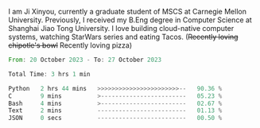 I am Ji Xinyou, currently a graduate student of MSCS at Carnegie Mellon University. Previously, I received my B.Eng degree in Computer Science at Shanghai Jiao Tong University.
I love building cloud-native computer systems, watching StarWars series and eating Tacos. (~~Recently loving chipotle's bowl~~ Recently loving pizza)

<!--START_SECTION:waka-->

```rust
From: 20 October 2023 - To: 27 October 2023

Total Time: 3 hrs 1 min

Python   2 hrs 44 mins   >>>>>>>>>>>>>>>>>>>>>>>--   90.36 %
C        9 mins          >------------------------   05.23 %
Bash     4 mins          >------------------------   02.67 %
Text     2 mins          -------------------------   01.13 %
JSON     0 secs          -------------------------   00.50 %
```

<!--END_SECTION:waka-->
